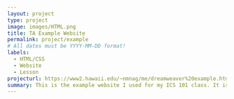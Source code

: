 ```yaml
---
layout: project
type: project
image: images/HTML.png
title: TA Example Website
permalink: project/example
# All dates must be YYYY-MM-DD format!
labels:
  - HTML/CSS
  - Website
  - Lesson
projecturl: https://www2.hawaii.edu/~nmnag/me/dreamweaver%20example.html
summary: This is the example website I used for my ICS 101 class. It is made by using various HTML/CSS/JavaScript code. I use JavaScript in this so that my students are not able to copy some of the skills I used in this and implement them into their project. The purpose for the website is to show them an example of how their website could look. 
---
```






